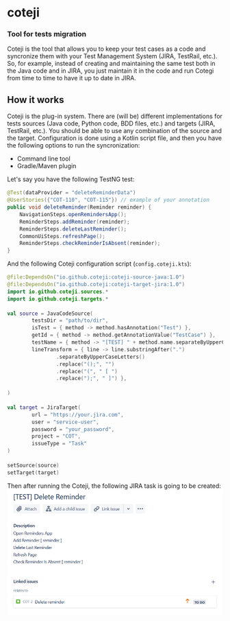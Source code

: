 # coteji

### Tool for tests migration

Coteji is the tool that allows you to keep your test cases as a code and syncronize them with your Test Management System (JIRA, TestRail, etc.). So, for example, instead of creating and maintaining the same test both in the Java code and in JIRA, you just maintain it in the code and run Cotegi from time to time to have it up to date in JIRA.

## How it works
Coteji is the plug-in system. There are (will be) different implementations for tests sources (Java code, Python code, BDD files, etc.) and targets (JIRA, TestRail, etc.). You should be able to use any combination of the source and the target. Configuration is done using a Kotlin script file, and then you have the following options to run the syncronization:
- Command line tool
- Gradle/Maven plugin  

Let's say you have the following TestNG test:
```java
@Test(dataProvider = "deleteReminderData")
@UserStories({"COT-110", "COT-115"}) // example of your annotation
public void deleteReminder(Reminder reminder) {
    NavigationSteps.openRemindersApp();
    ReminderSteps.addReminder(reminder);
    ReminderSteps.deleteLastReminder();
    CommonUiSteps.refreshPage();
    ReminderSteps.checkReminderIsAbsent(reminder);
}
```
And the following Coteji configuration script (`config.coteji.kts`):
```kotlin
@file:DependsOn("io.github.coteji:coteji-source-java:1.0")
@file:DependsOn("io.github.coteji:coteji-target-jira:1.0")
import io.github.coteji.sources.*
import io.github.coteji.targets.*

val source = JavaCodeSource(
        testsDir = "path/to/dir",
        isTest = { method -> method.hasAnnotation("Test") },
        getId = { method -> method.getAnnotationValue("TestCase") },
        testName = { method -> "[TEST] " + method.name.separateByUpperCaseLetters() },
        lineTransform = { line -> line.substringAfter(".")
                .separateByUpperCaseLetters()
                .replace("();", "")
                .replace("(", " [ ")
                .replace(");", " ]") },
        
)

val target = JiraTarget(
        url = "https://your.jira.com",
        user = "service-user",
        password = "your_password",
        project = "COT",
        issueType = "Task"
)

setSource(source)
setTarget(target)

```
Then after running the Coteji, the following JIRA task is going to be created:
![](img/jira_task.png)


